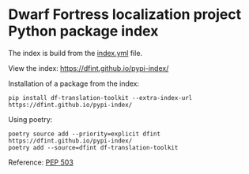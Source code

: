 # Dwarf Fortress localization project Python package index

The index is build from the [index.yml](index.yml) file.

View the index: <https://dfint.github.io/pypi-index/>

Installation of a package from the index:

```shell
pip install df-translation-toolkit --extra-index-url https://dfint.github.io/pypi-index/
```

Using poetry:

```shell
poetry source add --priority=explicit dfint https://dfint.github.io/pypi-index/
poetry add --source=dfint df-translation-toolkit
```

Reference: [PEP 503](https://peps.python.org/pep-0503/)
